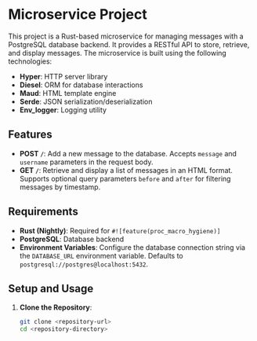 # Microservice Project

This project is a Rust-based microservice for managing messages with a PostgreSQL database backend. It provides a RESTful API to store, retrieve, and display messages. The microservice is built using the following technologies:

- **Hyper**: HTTP server library
- **Diesel**: ORM for database interactions
- **Maud**: HTML template engine
- **Serde**: JSON serialization/deserialization
- **Env_logger**: Logging utility

## Features

- **POST `/`**: Add a new message to the database. Accepts `message` and `username` parameters in the request body.
- **GET `/`**: Retrieve and display a list of messages in an HTML format. Supports optional query parameters `before` and `after` for filtering messages by timestamp.

## Requirements

- **Rust (Nightly)**: Required for `#![feature(proc_macro_hygiene)]`
- **PostgreSQL**: Database backend
- **Environment Variables**: Configure the database connection string via the `DATABASE_URL` environment variable. Defaults to `postgresql://postgres@localhost:5432`.

## Setup and Usage

1. **Clone the Repository**:
   ```bash
   git clone <repository-url>
   cd <repository-directory>
